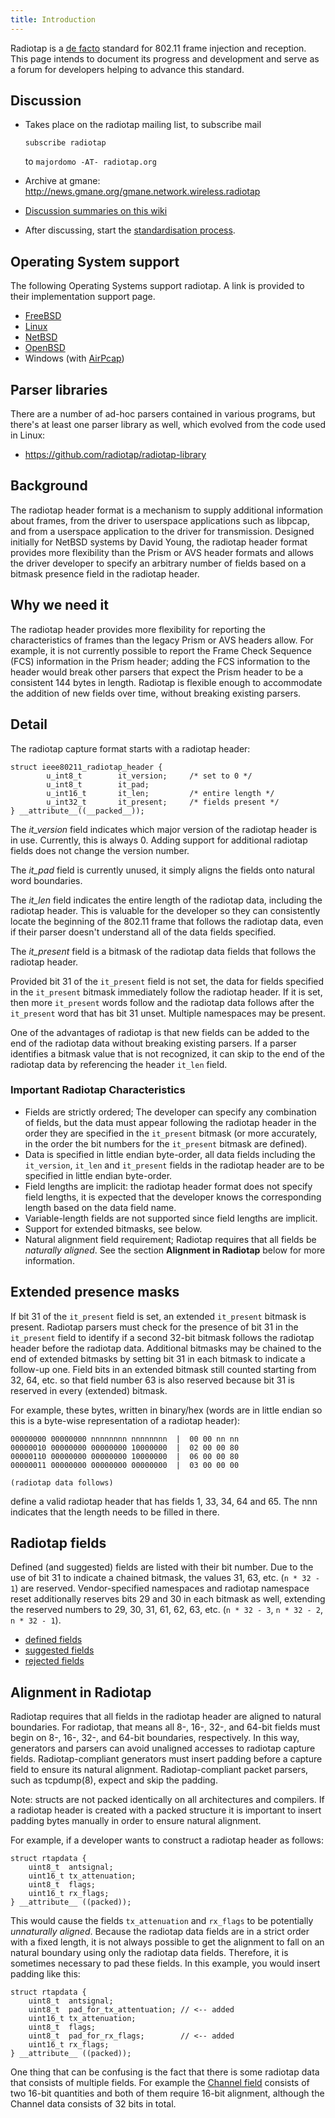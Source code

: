 ```yaml
---
title: Introduction
---
```

Radiotap is a [de facto](http://en.wikipedia.org/wiki/De_facto) standard
for 802.11 frame injection and reception. This page intends to document
its progress and development and serve as a forum for developers helping
to advance this standard.

Discussion
----------

-   Takes place on the radiotap mailing list, to subscribe mail

        subscribe radiotap

    to `majordomo -AT- radiotap.org`

-   Archive at gmane:
    <http://news.gmane.org/gmane.network.wireless.radiotap>
-   [Discussion summaries on this wiki](../Discussion)
-   After discussing, start the [standardisation
    process](../Standardisation).

Operating System support
------------------------

The following Operating Systems support radiotap. A link is provided to
their implementation support page.

-   [FreeBSD](http://www.freebsd.org/cgi/man.cgi?query=ieee80211_radiotap)
-   [Linux](http://linuxwireless.org/en/developers/Documentation/radiotap)
-   [NetBSD](http://netbsd.gw.com/cgi-bin/man-cgi?ieee80211_radiotap+9+NetBSD-current)
-   [OpenBSD](http://www.openbsd.org/cgi-bin/man.cgi?query=ieee80211_radiotap)
-   Windows (with
    [AirPcap](https://www.cacetech.com/products/airpcap.html))

Parser libraries
----------------

There are a number of ad-hoc parsers contained in various programs, but
there's at least one parser library as well, which evolved from the code
used in Linux:

-   <https://github.com/radiotap/radiotap-library>

Background
----------

The radiotap header format is a mechanism to supply additional
information about frames, from the driver to userspace applications such
as libpcap, and from a userspace application to the driver for
transmission. Designed initially for NetBSD systems by David Young, the
radiotap header format provides more flexibility than the Prism or AVS
header formats and allows the driver developer to specify an arbitrary
number of fields based on a bitmask presence field in the radiotap
header.

Why we need it
--------------

The radiotap header provides more flexibility for reporting the
characteristics of frames than the legacy Prism or AVS headers allow.
For example, it is not currently possible to report the Frame Check
Sequence (FCS) information in the Prism header; adding the FCS
information to the header would break other parsers that expect the
Prism header to be a consistent 144 bytes in length. Radiotap is
flexible enough to accommodate the addition of new fields over time,
without breaking existing parsers.

Detail
------

The radiotap capture format starts with a radiotap header:

    struct ieee80211_radiotap_header {
            u_int8_t        it_version;     /* set to 0 */
            u_int8_t        it_pad;
            u_int16_t       it_len;         /* entire length */
            u_int32_t       it_present;     /* fields present */
    } __attribute__((__packed__));

The *it\_version* field indicates which major version of the radiotap
header is in use. Currently, this is always 0. Adding support for
additional radiotap fields does not change the version number.

The *it\_pad* field is currently unused, it simply aligns the fields
onto natural word boundaries.

The *it\_len* field indicates the entire length of the radiotap data,
including the radiotap header. This is valuable for the developer so
they can consistently locate the beginning of the 802.11 frame that
follows the radiotap data, even if their parser doesn't understand all
of the data fields specified.

The *it\_present* field is a bitmask of the radiotap data fields that
follows the radiotap header.

Provided bit 31 of the `it_present` field is not set, the data for
fields specified in the `it_present` bitmask immediately follow the
radiotap header. If it is set, then more `it_present` words follow and
the radiotap data follows after the `it_present` word that has bit 31
unset. Multiple namespaces may be present.

One of the advantages of radiotap is that new fields can be added to the
end of the radiotap data without breaking existing parsers. If a parser
identifies a bitmask value that is not recognized, it can skip to the
end of the radiotap data by referencing the header `it_len` field.

### Important Radiotap Characteristics

-   Fields are strictly ordered; The developer can specify any
    combination of fields, but the data must appear following the
    radiotap header in the order they are specified in the `it_present`
    bitmask (or more accurately, in the order the bit numbers for the
    `it_present` bitmask are defined).
-   Data is specified in little endian byte-order, all data fields
    including the `it_version`, `it_len` and `it_present` fields in the
    radiotap header are to be specified in little endian byte-order.
-   Field lengths are implicit: the radiotap header format does not
    specify field lengths, it is expected that the developer knows the
    corresponding length based on the data field name.
-   Variable-length fields are not supported since field lengths
    are implicit.
-   Support for extended bitmasks, see below.
-   Natural alignment field requirement; Radiotap requires that all
    fields be *naturally aligned*. See the section **Alignment in
    Radiotap** below for more information.

Extended presence masks
-----------------------

If bit 31 of the `it_present` field is set, an extended `it_present`
bitmask is present. Radiotap parsers must check for the presence of bit
31 in the `it_present` field to identify if a second 32-bit bitmask
follows the radiotap header before the radiotap data. Additional
bitmasks may be chained to the end of extended bitmasks by setting bit
31 in each bitmask to indicate a follow-up one. Field bits in an
extended bitmask still counted starting from 32, 64, etc. so that field
number 63 is also reserved because bit 31 is reserved in every
(extended) bitmask.

For example, these bytes, written in binary/hex (words are in little
endian so this is a byte-wise representation of a radiotap header):

    00000000 00000000 nnnnnnnn nnnnnnnn  |  00 00 nn nn
    00000010 00000000 00000000 10000000  |  02 00 00 80
    00000110 00000000 00000000 10000000  |  06 00 00 80
    00000011 00000000 00000000 00000000  |  03 00 00 00

    (radiotap data follows)

define a valid radiotap header that has fields 1, 33, 34, 64 and 65. The
nnn indicates that the length needs to be filled in there.

Radiotap fields
---------------

Defined (and suggested) fields are listed with their bit number. Due to
the use of bit 31 to indicate a chained bitmask, the values 31, 63, etc.
(`n * 32 - 1`) are reserved. Vendor-specified namespaces and radiotap
namespace reset additionally reserves bits 29 and 30 in each bitmask as
well, extending the reserved numbers to 29, 30, 31, 61, 62, 63, etc.
(`n * 32 - 3`, `n * 32 - 2`, `n * 32 - 1`).

-   [defined fields](/fields/defined)
-   [suggested fields](/fields/suggested)
-   [rejected fields](/fields/rejected)

Alignment in Radiotap
---------------------

Radiotap requires that all fields in the radiotap header are aligned to
natural boundaries. For radiotap, that means all 8-, 16-, 32-, and
64-bit fields must begin on 8-, 16-, 32-, and 64-bit boundaries,
respectively. In this way, generators and parsers can avoid unaligned
accesses to radiotap capture fields. Radiotap-compliant generators must
insert padding before a capture field to ensure its natural alignment.
Radiotap-compliant packet parsers, such as tcpdump(8), expect and skip
the padding.

Note: structs are not packed identically on all architectures and
compilers. If a radiotap header is created with a packed structure it is
important to insert padding bytes manually in order to ensure natural
alignment.

For example, if a developer wants to construct a radiotap header as
follows:

    struct rtapdata {
        uint8_t  antsignal;
        uint16_t tx_attenuation;
        uint8_t  flags;
        uint16_t rx_flags;
    } __attribute__ ((packed));

This would cause the fields `tx_attenuation` and `rx_flags` to be
potentially *unnaturally aligned*. Because the radiotap data fields are
in a strict order with a fixed length, it is not always possible to get
the alignment to fall on an natural boundary using only the radiotap
data fields. Therefore, it is sometimes necessary to pad these fields.
In this example, you would insert padding like this:

    struct rtapdata {
        uint8_t  antsignal;
        uint8_t  pad_for_tx_attentuation; // <-- added
        uint16_t tx_attenuation;
        uint8_t  flags;
        uint8_t  pad_for_rx_flags;        // <-- added
        uint16_t rx_flags;
    } __attribute__ ((packed));

One thing that can be confusing is the fact that there is some radiotap
data that consists of multiple fields. For example the [Channel
field](/fields/Channel) consists of two 16-bit quantities and
both of them require 16-bit alignment, although the Channel data
consists of 32 bits in total.
